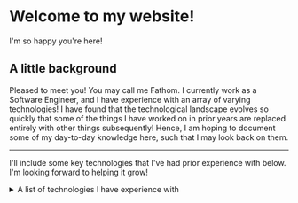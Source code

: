 # Welcome to my website!

I'm so happy you're here!

## A little background

Pleased to meet you! You may call me Fathom. I currently work as a Software Engineer, and I have experience with an array of varying technologies! I have found that the technological landscape evolves so quickly that some of the things I have worked on in prior years are replaced entirely with other things subsequently! Hence, I am hoping to document some of my day-to-day knowledge here, such that I may look back on them.

----

I'll include some key technologies that I've had prior experience with below. I'm looking forward to helping it grow!

<details>
<summary>A list of technologies I have experience with</summary>

<b>Programming Languages:</b>
Various, but the ones I feel the most familiar with are: <ul> 
    <li>Python</li> 
    <li>C#</li> 
    <li>Java</li> 
</ul>

<b>The Cloud:</b>
<ul> 
    <li>Azure</li> 
    <li>Sentinel</li> 
    <li>Logic Apps</li> 
    <li>AWS</li> 
    <li>EKS</li> 
    <li>EC2</li> 
    <li>Lambda</li> 
    <li>Security groups, networking, logs, etc</li> 
</ul>

<b>Processes:</b>
<ul> 
    <li>Test-Driven Development</li> 
    <li>Behavour-Driven Development</li> 
    <li>Scrum & Agile</li> 
</ul>

<b>Containers:</b>
<ul> 
    <li>Docker</li> 
    <li>Kubernetes, Helmcharts</li> 
</ul>

<b>IaC:</b>
<ul> 
    <li>Terraform</li> 
    <li>Cloudformation</li> 
</ul>

<b>Automation:</b>
<ul> 
    <li>Github Actions</li> 
    <li>Jenkins</li> 
    <li>Temporal</li> 
</ul>

<b>APIs:</b>
<ul> 
    <li>Kong</li> 
    <li>publishing APIs</li> 
    <li>Automated pipelines to do the above</li> <li>Building APIs</li>
</ul>

<b>Games Development:</b>
<ul> 
    <li>Unity</li> 
    <li>PyGame</li> 
</ul>

</details>
